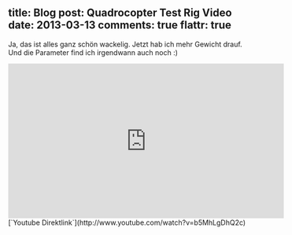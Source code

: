 title: Blog
post: Quadrocopter Test Rig Video
date: 2013-03-13
comments: true
flattr: true
---

Ja, das ist alles ganz schön wackelig. Jetzt hab ich mehr Gewicht drauf. Und die Parameter find ich irgendwann auch noch :)

<iframe width="560" height="315" src="http://www.youtube-nocookie.com/embed/b5MhLgDhQ2c" frameborder="0" allowfullscreen></iframe>
[`Youtube Direktlink`](http://www.youtube.com/watch?v=b5MhLgDhQ2c)
